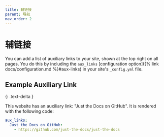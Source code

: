 ```yaml
---
title: 辅链接
parent: 导航
nav_order: 2
---
```


# 辅链接

You can add a list of auxiliary links to your site, shown at the top right on all pages. You do this by including the `aux_links` [configuration option]({% link docs/configuration.md %}#aux-links) in your site's `_config.yml` file.

## Example Auxiliary Link
{: .text-delta }

This website has an auxiliary link: "Just the Docs on GitHub". It is rendered with the following code:

```yaml
aux_links:
  Just the Docs on GitHub:
    - https://github.com/just-the-docs/just-the-docs
```
